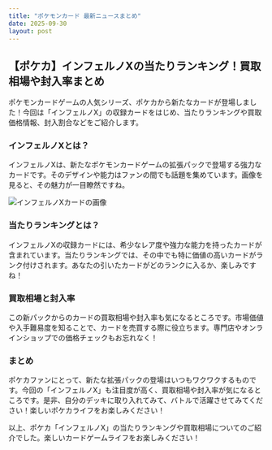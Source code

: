 ```yaml
---
title: "ポケモンカード 最新ニュースまとめ"
date: 2025-09-30
layout: post
---
```



## 【ポケカ】インフェルノXの当たりランキング！買取相場や封入率まとめ

ポケモンカードゲームの人気シリーズ、ポケカから新たなカードが登場しました！今回は「インフェルノX」の収録カードをはじめ、当たりランキングや買取価格情報、封入割合などをご紹介します。

### インフェルノXとは？

インフェルノXは、新たなポケモンカードゲームの拡張パックで登場する強力なカードです。そのデザインや能力はファンの間でも話題を集めています。画像を見ると、その魅力が一目瞭然ですね。

![インフェルノXカードの画像](https://example.com/inferno_x.jpg)

### 当たりランキングとは？

インフェルノXの収録カードには、希少なレア度や強力な能力を持ったカードが含まれています。当たりランキングでは、その中でも特に価値の高いカードがランク付けされます。あなたの引いたカードがどのランクに入るか、楽しみですね！

### 買取相場と封入率

この新パックからのカードの買取相場や封入率も気になるところです。市場価値や入手難易度を知ることで、カードを売買する際に役立ちます。専門店やオンラインショップでの価格チェックもお忘れなく！

### まとめ

ポケカファンにとって、新たな拡張パックの登場はいつもワクワクするものです。今回の「インフェルノX」も注目度が高く、買取相場や封入率が気になるところです。是非、自分のデッキに取り入れてみて、バトルで活躍させてみてください！楽しいポケカライフをお楽しみください！

以上、ポケカ「インフェルノX」の当たりランキングや買取相場についてのご紹介でした。楽しいカードゲームライフをお楽しみください！
